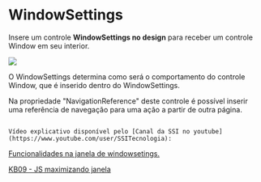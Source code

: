 # WindowSettings

Insere um controle **WindowSettings no design** para receber um controle Window em seu interior.

![](http://www.gvinci.com.br/manual/wiindowsetgv5.zoom80.png)

O WindowSettings determina como será o comportamento do controle Window, que é inserido dentro do WindowSettings.

Na propriedade "NavigationReference" deste controle é possível inserir uma referência de navegação para uma ação a partir de outra página.

                                                                                                                                          Vídeo explicativo disponível pelo [Canal da SSI no youtube](https://www.youtube.com/user/SSITecnologia):

[Funcionalidades na janela de windowsetings.](https://www.youtube.com/watch?v=PXIR88lZYhg)

[KB09 - JS maximizando janela](https://www.youtube.com/watch?v=ZBnY7Gys_s8)

